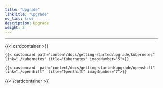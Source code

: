 ```yaml
---
title: "Upgrade"
linkTitle: "Upgrade"
no_list: true
description: Upgrade
weight: 2
---
```

<hr>
 

{{< cardcontainer >}}

    {{< customcard path="content/docs/getting-started/upgrade/kubernetes" link="./kubernetes" title="Kubernetes" imageNumber="5">}}

    {{< customcard  path="content/docs/getting-started/upgrade/openshift" link="./openshift"  title="OpenShift" imageNumber="7">}}


{{< /cardcontainer >}}
 
